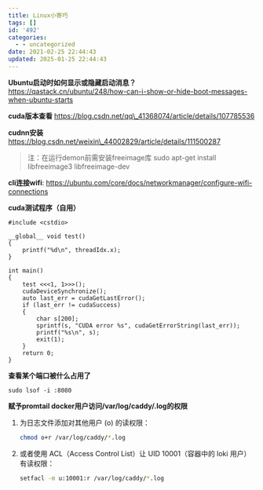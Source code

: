 ```yaml
---
title: Linux小寄巧
tags: []
id: '492'
categories:
  - - uncategorized
date: 2021-02-25 22:44:43
updated: 2025-01-25 22:44:43
---
```

**Ubuntu启动时如何显示或隐藏启动消息？** https://qastack.cn/ubuntu/248/how-can-i-show-or-hide-boot-messages-when-ubuntu-starts

**cuda版本查看** https://blog.csdn.net/qq\_41368074/article/details/107785536

**cudnn安装** https://blog.csdn.net/weixin\_44002829/article/details/111500287

> 注：在运行demon前需安装freeimage库 sudo apt-get install libfreeimage3 libfreeimage-dev

**cli连接wifi**: https://ubuntu.com/core/docs/networkmanager/configure-wifi-connections

**cuda测试程序（自用）**
```cuda
#include <cstdio>

__global__ void test()
{
    printf("%d\n", threadIdx.x);
}

int main()
{
    test <<<1, 1>>>();
    cudaDeviceSynchronize();
    auto last_err = cudaGetLastError();
    if (last_err != cudaSuccess)
    {
        char s[200];
        sprintf(s, "CUDA error %s", cudaGetErrorString(last_err));
        printf("%s\n", s);
        exit(1);
    }
    return 0;
}
```

**查看某个端口被什么占用了**
```shell
sudo lsof -i :8080
```

**赋予promtail docker用户访问/var/log/caddy/.log的权限**

1. 为日志文件添加对其他用户 (o) 的读权限：  
   ```bash
   chmod o+r /var/log/caddy/*.log
   ```
2. 或者使用 ACL（Access Control List）让 UID 10001（容器中的 loki 用户）有读权限：  
   ```bash
   setfacl -m u:10001:r /var/log/caddy/*.log
   ```